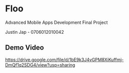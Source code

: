 # Floo

Advanced Mobile Apps Development Final Project

Justin Jap - 0706012010042

## Demo Video

https://drive.google.com/file/d/1bE9k3J4vGPM8XiKuffmj-DmQf1q2SDG4/view?usp=sharing

